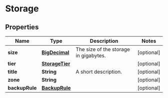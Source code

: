 
# Storage

## Properties
Name | Type | Description | Notes
------------ | ------------- | ------------- | -------------
**size** | [**BigDecimal**](BigDecimal.md) | The size of the storage in gigabytes. |  [optional]
**tier** | [**StorageTier**](StorageTier.md) |  |  [optional]
**title** | **String** | A short description. |  [optional]
**zone** | **String** |  |  [optional]
**backupRule** | [**BackupRule**](BackupRule.md) |  |  [optional]



